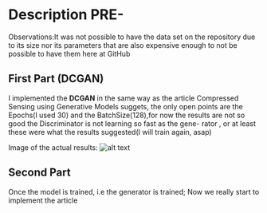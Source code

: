 # Description PRE-
Observations:It was not possible to have the data set on the repository due to its size nor its parameters that are also
expensive enough to not be possible to have them here at GitHub



## First Part (DCGAN) 
I implemented the __DCGAN__ in the same way as the article Compressed Sensing using Generative Models suggets, the only open points are
the Epochs(I used 30) and the BatchSize(128),for now the results are not so good the Discriminator is not learning so fast as the gene-
rator , or at least these were what the results suggested(I will train again, asap)  

Image of the actual results:
![alt text](https://github.com/EwerthonMelzani/PRE_Compressed_Sensing_using_Generative_Models/Example.png "Logo Title Text 1")


## Second Part
Once the model is trained, i.e the generator is trained; Now we really start to implement the article
